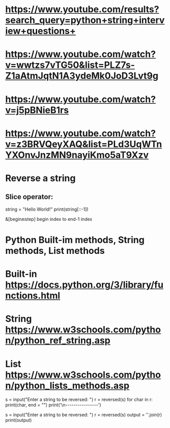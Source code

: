 
# https://www.youtube.com/results?search_query=python+string+interview+questions+
# https://www.youtube.com/watch?v=wwtzs7vTG50&list=PLZ7s-Z1aAtmJqtN1A3ydeMk0JoD3Lvt9g
# https://www.youtube.com/watch?v=j5pBNieB1rs

# https://www.youtube.com/watch?v=z3BRVQeyXAQ&list=PLd3UqWTnYXOnvJnzMN9nayiKmo5aT9Xzv
# Reverse a string


Slice operator:
---------------
string = "Hello World!"
print(string[::-1])

&[begin:end:step]
begin index to end-1 index

# Python  Built-im methods, String methods, List methods
# Built-in https://docs.python.org/3/library/functions.html
# String    https://www.w3schools.com/python/python_ref_string.asp
# List      https://www.w3schools.com/python/python_lists_methods.asp


s = input("Enter a string to be reversed: ")
r = reversed(s)
for char in r:
    print(char, end = "")
print('\n----------------')

s = input("Enter a string to be reversed: ")
r = reversed(s)
output = ''.join(r)
print(output)

